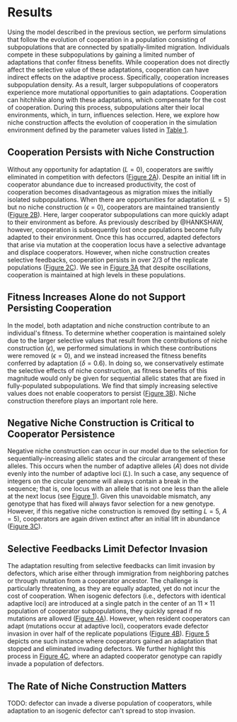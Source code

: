
# Results

Using the model described in the previous section, we perform simulations that follow the evolution of cooperation in a population consisting of subpopulations that are connected by spatially-limited migration.
Individuals compete in these subpopulations by gaining a limited number of adaptations that confer fitness benefits.
While cooperation does not directly affect the selective value of these adaptations, cooperation can have indirect effects on the adaptive process.
Specifically, cooperation increases subpopulation density. As a result, larger subpopulations of cooperators experience more mutational opportunities to gain adaptations. 
Cooperation can hitchhike along with these adaptations, which compensate for the cost of cooperation.
During this process, subpopulations alter their local environments, which, in turn, influences selection.
Here, we explore how niche construction affects the evolution of cooperation in the simulation environment defined by the parameter values listed in [Table 1](#tables).


## Cooperation Persists with Niche Construction

Without any opportunity for adaptation ($L=0$), cooperators are swiftly eliminated in competition with defectors ([Figure 2A](#fig2)).
Despite an initial lift in cooperator abundance due to increased productivity, the cost of cooperation becomes disadvantageous as migration mixes the initially isolated subpopulations.
When there are opportunities for adaptation ($L=5$) but no niche construction ($\epsilon=0$), cooperators are maintained transiently ([Figure 2B](#fig2)).
Here, larger cooperator subpopulations can more quickly adapt to their environment as before.
As previously described by @HANKSHAW, however, cooperation is subsequently lost once populations become fully adapted to their environment.
Once this has occurred, adapted defectors that arise via mutation at the cooperation locus have a selective advantage and displace cooperators.
However, when niche construction creates selective feedbacks, cooperation persists in over 2/3 of the replicate populations ([Figure 2C](#fig2)).
We see in [Figure 3A](#fig3) that despite oscillations, cooperation is maintained at high levels in these populations.


## Fitness Increases Alone do not Support Persisting Cooperation

In the model, both adaptation and niche construction contribute to an individual's fitness.
To determine whether cooperation is maintained solely due to the larger selective values that result from the contributions of niche construction ($\epsilon$), we performed simulations in which these contributions were removed ($\epsilon=0$), and we instead increased the fitness benefits conferred by adaptation ($\delta=0.6)$.
In doing so, we conservatively estimate the selective effects of niche construction, as fitness benefits of this magnitude would only be given for sequential allelic states that are fixed in fully-populated subpopulations. We find that simply increasing selective values does not enable cooperators to persist ([Figure 3B](#fig3)).
Niche construction therefore plays an important role here.


## Negative Niche Construction is Critical to Cooperator Persistence

Negative niche construction can occur in our model due to the selection for sequentially-increasing allelic states and the circular arrangement of these alleles.
This occurs when the number of adaptive alleles ($A$) does not divide evenly into the number of adaptive loci ($L$).
In such a case, any sequence of integers on the circular genome will always contain a break in the sequence; that is, one locus with an allele that is not one less than the allele at the next locus (see [Figure 1](#fig1)).
Given this unavoidable mismatch, any genotype that has fixed will always favor selection for a new genotype.
However, if this negative niche construction is removed (by setting $L=5$, $A=5$), cooperators are again driven extinct after an initial lift in abundance ([Figure 3C](#fig3)).


## Selective Feedbacks Limit Defector Invasion

The adaptation resulting from selective feedbacks can limit invasion by defectors, which arise either through immigration from neighboring patches or through mutation from a cooperator ancestor.
The challenge is particularly threatening, as they are equally adapted, yet do not incur the cost of cooperation.
When isogenic defectors (i.e., defectors with identical adaptive loci) are introduced at a single patch in the center of an $11 \times 11$ population of cooperator subpopulations, they quickly spread if no mutations are allowed ([Figure 4A](#fig4)).
However, when resident cooperators can adapt (mutations occur at adaptive loci), cooperators evade defector invasion in over half of the replicate populations ([Figure 4B](#fig4)).
[Figure 5](#fig5) depicts one such instance where cooperators gained an adaptation that stopped and eliminated invading defectors.
We further highlight this process in [Figure 4C](#fig4), where an adapted cooperator genotype can rapidly invade a population of defectors.


## The Rate of Niche Construction Matters

TODO: defector can invade a diverse population of cooperators, while adaptation to an isogenic defector can't spread to stop invasion.

